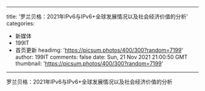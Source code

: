 
---
title: '罗兰贝格：2021年IPv6与IPv6+全球发展情况以及社会经济价值的分析'
categories: 
 - 新媒体
 - 199IT
 - 首页更新
headimg: 'https://picsum.photos/400/300?random=7199'
author: 199IT
comments: false
date: Sun, 21 Nov 2021 21:00:50 GMT
thumbnail: 'https://picsum.photos/400/300?random=7199'
---

<div>   
罗兰贝格：2021年IPv6与IPv6+全球发展情况以及社会经济价值的分析  
</div>
            
